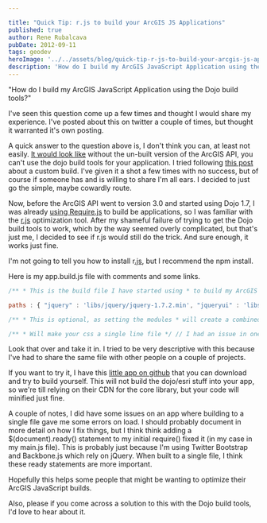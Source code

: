 ```yaml
---

title: "Quick Tip: r.js to build your ArcGIS JS Applications"
published: true
author: Rene Rubalcava
pubDate: 2012-09-11
tags: geodev
heroImage: '../../assets/blog/quick-tip-r-js-to-build-your-arcgis-js-applications/images/esri_build.jpg'
description: 'How do I build my ArcGIS JavaScript Application using the Dojo build tools?'
---
```


"How do I build my ArcGIS JavaScript Application using the Dojo build tools?"

I've seen this question come up a few times and thought I would share my
experience. I've posted about this on twitter a couple of times, but thought it
warranted it's own posting.

A quick answer to the question above is, I don't think you can, at least not
easily.
[It would look like](http://forums.arcgis.com/threads/64087-Loading-Local-Esri-Modules-via-AMD)
without the un-built version of the ArcGIS API, you can't use the dojo build
tools for your application. I tried following
[this post](http://geospatialscott.blogspot.ca/2011/06/using-dojo-build-system-to-speed-up.html)
about a custom build. I've given it a shot a few times with no success, but of
course if someone has and is willing to share I'm all ears. I decided to just go
the simple, maybe cowardly route.

Now, before the ArcGIS API went to version 3.0 and started using Dojo 1.7, I was
already [using Require.js](https://odoe.net/blog/?p=290) to build be
applications, so I was familiar with the
[r.js](https://github.com/jrburke/r.js/) optimization tool. After my shameful
failure of trying to get the Dojo build tools to work, which by the way seemed
overly complicated, but that's just me, I decided to see if r.js would still do
the trick. And sure enough, it works just fine.

I'm not going to tell you how to install
r[.js](https://github.com/jrburke/r.js/), but I recommend the npm install.

Here is my app.build.js file with comments and some links.

```js
/** * This is the build file I have started using * to build my ArcGIS JS API 3.0 apps, which are * based on Dojo 1.7. I used a similar build file * when I was using Require.js, so it wasn't much different. * * I tried using the Dojo Build Tools, but it just seemed * way too bloated to download the Dojo SDK, sort my files, * blah blah blah. With r.js I can use Node NPM to * npm install requirejs and just use the following command * r.js -o src/js/app.build.js * Done and done! * * This build file is meant to be used with r.js * http://requirejs.org/docs/optimization.html * * For more details on options, you can review * the sample r.js build file * https://github.com/jrburke/r.js/blob/master/build/example.build.js */ ({ appDir : "../", baseUrl : "js", dir : "../../release",

paths : { "jquery" : 'libs/jquery/jquery-1.7.2.min', "jqueryui" : 'libs/jqueryui/jquery-ui-1.8.20.custom.min', "jquery.boostrap" : 'libs/boostrap/bootstrap.min', "underscore" : 'libs/lodash/lodash.min', "backbone" : 'libs/backbone/backbone-min', /** * This is key. Since the namespaces of dojo & esri, * even dojox and dijit come from the ArcGIS CDN, use the * empty: scheme so r.js doesn't try pull in these * dependencies. * http://requirejs.org/docs/optimization.html#empty */ "dojo" : "empty: ", "esri" : "empty: ", "text" : "empty:" }, /** * r.js uses uglifyjs by default. * https://github.com/mishoo/UglifyJS/ * * If you run r.js via java, you can use google closure. * I tried to integrate closure, but java on my work * machine kept punching me in the face. Stick with uglify, * a dude on twitter told me it was faster anyway. */ optimize : "uglify", /** * This doesn't work as intended for me. * According to docs and google groups, this * should remove all combined files when * optimizing a whole project */ //removeCombined : true, /** * This option will grab all the text! calls and * place them in your optimized file to avoid * making XMLHttpRequests to load the files */ inlineText : true,

/** * This is optional, as setting the modules * will create a combined file of all dependencies * in the release folder. You get a single larger file * to load rather than multiple smaller files. * Use at your own discretion. * */ modules : [ { /** * I optimze my app file, because I use * my main file to set up my dojoConfig. * If doing a single js file optimization, * DO NOT include the dojoConfig file * to be included. It will blow you up. * Optmize the next entry point into your app. * This is optional, you don't need modules. */ name: "app" } ],

/** * Will make your css a single line file */ // I had an issue in one app where this caused some issues. Didn't track it down, but only // happened in the one app. I should look into it further. Just disable if it causes problems. optimizeCss : "standard", /** * Ewww, RegEx. It's easy though, * just include files/folders you don't want to * get exported to your release build folder. */ fileExclusionRegExp : /\\.(coffee|coffee~|js~|html~|css~|swp|rb|lnk)|sass|.sass-cache|build/ }) `
```

Look that over and take it in. I tried to be very descriptive with this because
I've had to share the same file with other people on a couple of projects.

If you want to try it, I have this
[little app on github](https://github.com/odoe/MapStyler) that you can download
and try to build yourself. This will not build the dojo/esri stuff into your
app, so we're till relying on their CDN for the core library, but your code will
minified just fine.

A couple of notes, I did have some issues on an app where building to a single
file gave me some errors on load. I should probably document in more detail on
how I fix things, but I think think adding a $(document).ready() statement to my
initial require() fixed it (in my case in my main.js file). This is probably
just because I'm using Twitter Bootstrap and Backbone.js which rely on jQuery.
When built to a single file, I think these ready statements are more important.

Hopefully this helps some people that might be wanting to optimize their ArcGIS
JavaScript builds.

Also, please if you come across a solution to this with the Dojo build tools,
I'd love to hear about it.
